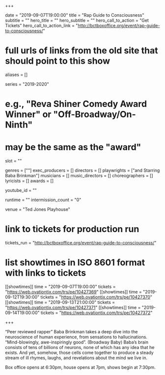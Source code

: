 +++

date = "2019-09-07T19:00:00"
title = "Rap Guide to Consciousness"
subtitle = ""
hero_title = ""
hero_subtitle = ""
hero_call_to_action = "Get Tickets"
hero_call_to_action_link = "http://bctboxoffice.org/event/rap-guide-to-consciousness/"

# full urls of links from the old site that should point to this show
aliases = []

series = "2019-2020"
# e.g., "Reva Shiner Comedy Award Winner" or "Off-Broadway/On-Ninth"
# may be the same as the "award"
slot = ""

genres = [""]
exec_producers = []
directors = []
playwrights = ["and Starring Baba Brinkman"]
musicians = []
music_directors = []
choreographers = []
lyricists = []
awards = []

youtube_id = ""

runtime = ""
intermission_count = "0"

venue = "Ted Jones Playhouse"

# link to tickets for production run
tickets_run = "http://bctboxoffice.org/event/rap-guide-to-consciousness/"

# list showtimes in ISO 8601 format with links to tickets
[[showtimes]]
    time = "2019-09-07T19:00:00"
    tickets = "https://web.ovationtix.com/trs/pe/10427369"
[[showtimes]]
    time = "2019-09-12T19:30:00"
    tickets = "https://web.ovationtix.com/trs/pe/10427370"
[[showtimes]]
    time = "2019-09-13T21:00:00"
    tickets = "https://web.ovationtix.com/trs/pe/10427371"
[[showtimes]]
    time = "2019-09-14T19:00:00"
    tickets = "https://web.ovationtix.com/trs/pe/10427372"

+++

“Peer reviewed rapper” Baba Brinkman takes a deep dive into the neuroscience of human experience, from sensations to hallucinations. “Mind-blowingly, awe-inspiringly good”. (Broadway Baby) Baba’s brain consists of tens of billions of neurons, none of which has any idea that he exists. And yet, somehow, those cells come together to produce a steady stream of ill rhymes, laughs, and revelations about the mind we live in.

Box office opens at 6:30pm, house opens at 7pm, shows begin at 7:30pm.
